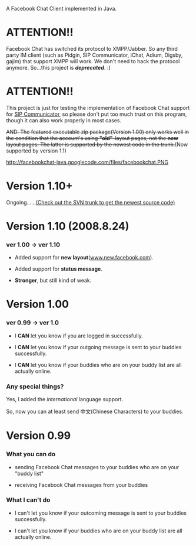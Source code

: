 A Facebook Chat Client implemented in Java.

# ATTENTION!! #

Facebook Chat has switched its protocol to XMPP/Jabber.
So any third party IM client (such as Pidgin, SIP Communicator, iChat, Adium, Digsby, gajim) that support XMPP will work. We don't need to hack the protocol anymore.
So...this project is **_deprecated_**. :(


# ATTENTION!! #

This project is just for testing the implementation of Facebook Chat support for [SIP Communicator](http://www.sip-communicator.org/), so please don't put too much trust on this program, though it can also work properly in most cases.

~~AND: The featured executable zip package(Version 1.00) only works well in the condition that the account's using **"old"**-layout pages, not the **new** layout pages. The latter is supported by the newest code in the trunk.~~(Now supported by version 1.1)

http://facebookchat-java.googlecode.com/files/facebookchat.PNG

# Version 1.10+ #

Ongoing......[(Check out the SVN trunk to get the newest source code)](http://code.google.com/p/facebookchat-java/source/checkout)


# Version 1.10 (2008.8.24) #

### ver 1.00 -> ver 1.10 ###

  * Added support for **new layout**(www.new.facebook.com).

  * Added support for **status message**.

  * **Stronger**, but still kind of weak.

# Version 1.00 #

### ver 0.99 -> ver 1.0 ###

  * I **CAN** let you know if you are logged in successfully.

  * I **CAN** let you know if your outgoing message is sent to your buddies successfully.

  * I **CAN** let you know if your buddies who are on your buddy list are all actually online.

### Any special things? ###

Yes, I added the _international_ language support.

So, now you can at least send 中文(Chinese Characters) to your buddies.



# Version 0.99 #

### What you can do ###

  * sending Facebook Chat messages to your buddies who are on your "buddy list"

  * receiving Facebook Chat messages from your buddies

### What I can't do ###

  * I can't let you know if your outcoming message is sent to your buddies successfully.

  * I can't let you know if your buddies who are on your buddy list are all actually online.
